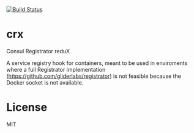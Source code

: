 [![Build Status](https://travis-ci.org/HigherState/crx.svg?branch=master)](https://travis-ci.org/HigherState/crx)

# crx
Consul Registrator reduX

A service registry hook for containers, meant to be used in enviroments where a full Registrator implementation (https://github.com/gliderlabs/registrator) is not feasible because the Docker socket is not available.


# License 

MIT
